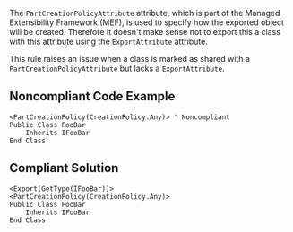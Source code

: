 
The `PartCreationPolicyAttribute` attribute, which is part of the Managed Extensibility Framework (MEF), is used to specify how the exported object will be created. Therefore it doesn't make sense not to export this a class with this attribute using the `ExportAttribute` attribute.

This rule raises an issue when a class is marked as shared with a `PartCreationPolicyAttribute` but lacks a `ExportAttribute`.

## Noncompliant Code Example


    <PartCreationPolicy(CreationPolicy.Any)> ' Noncompliant
    Public Class FooBar
        Inherits IFooBar
    End Class


## Compliant Solution


    <Export(GetType(IFooBar))>
    <PartCreationPolicy(CreationPolicy.Any)>
    Public Class FooBar
        Inherits IFooBar
    End Class

